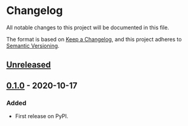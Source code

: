 # Changelog
All notable changes to this project will be documented in this file.

The format is based on [Keep a Changelog](https://keepachangelog.com/en/1.0.0/),
and this project adheres to [Semantic Versioning](https://semver.org/spec/v2.0.0.html).


## [Unreleased]


## [0.1.0] - 2020-10-17
### Added
- First release on PyPI.


[Unreleased]: https://github.com/fedejaure/mdns-beacon/compare/v0.1.0...HEAD
[0.1.0]: https://github.com/fedejaure/mdns-beacon/compare/releases/tag/v0.1.0
